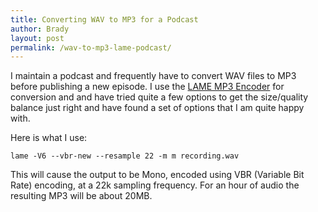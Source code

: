 ```yaml
---
title: Converting WAV to MP3 for a Podcast
author: Brady
layout: post
permalink: /wav-to-mp3-lame-podcast/
---
```


I maintain a podcast and frequently have to convert WAV files to MP3 before publishing a new episode. I use the [LAME MP3 Encoder](http://lame.sourceforge.net/) for conversion and and have tried quite a few options to get the size/quality balance just right and have found a set of options that I am quite happy with.

Here is what I use:

```shell
lame -V6 --vbr-new --resample 22 -m m recording.wav
```

This will cause the output to be Mono, encoded using VBR (Variable Bit Rate) encoding, at a 22k sampling frequency. For an hour of audio the resulting MP3 will be about 20MB.
